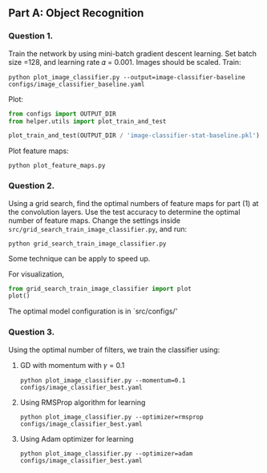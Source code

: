 ## Part A: Object Recognition
### Question 1. 
Train the network by using mini-batch gradient descent learning. Set batch size =128, and
learning rate 𝛼 = 0.001. Images should be scaled.
Train:
```shell script
python plot_image_classifier.py --output=image-classifier-baseline configs/image_classifier_baseline.yaml
```
Plot:
```python
from configs import OUTPUT_DIR
from helper.utils import plot_train_and_test

plot_train_and_test(OUTPUT_DIR / 'image-classifier-stat-baseline.pkl')
```
Plot feature maps:
```shell script
python plot_feature_maps.py
```

### Question 2.
Using a grid search, find the optimal numbers of feature maps for part (1) at the convolution
layers. Use the test accuracy to determine the optimal number of feature maps.
Change the settings inside `src/grid_search_train_image_classifier.py`, and run:
```shell script
python grid_search_train_image_classifier.py
```
Some technique can be apply to speed up.

For visualization,
```python
from grid_search_train_image_classifier import plot
plot()
```

The optimal model configuration is in `src/configs/'

### Question 3.
Using the optimal number of filters, we train the classifier using:
1. GD with momentum with 𝛾 = 0.1
    ```shell script
    python plot_image_classifier.py --momentum=0.1 configs/image_classifier_best.yaml
    ```
2. Using RMSProp algorithm for learning
    ```shell script
    python plot_image_classifier.py --optimizer=rmsprop configs/image_classifier_best.yaml
    ```
3. Using Adam optimizer for learning
    ```shell script
    python plot_image_classifier.py --optimizer=adam configs/image_classifier_best.yaml
    ```

